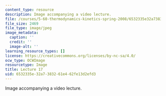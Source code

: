 ```yaml
---
content_type: resource
description: Image accompanying a video lecture.
file: /courses/5-60-thermodynamics-kinetics-spring-2008/6532335e32a7383261e462fe13d2efd3_lec17_th.jpg
file_size: 2469
file_type: image/jpeg
image_metadata:
  caption: ''
  credit: ''
  image-alt: ''
learning_resource_types: []
license: https://creativecommons.org/licenses/by-nc-sa/4.0/
ocw_type: OCWImage
resourcetype: Image
title: Lecture 17
uid: 6532335e-32a7-3832-61e4-62fe13d2efd3
---
```

Image accompanying a video lecture.